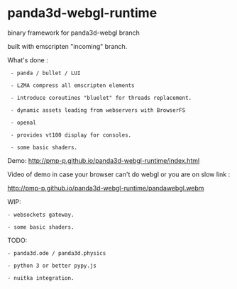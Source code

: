 # panda3d-webgl-runtime
binary framework for panda3d-webgl branch

built with emscripten "incoming" branch.


What's done :

```
 - panda / bullet / LUI

 - LZMA compress all emscripten elements

 - introduce coroutines "bluelet" for threads replacement.

 - dynamic assets loading from webservers with BrowserFS

 - openal

 - provides vt100 display for consoles.
 
 - some basic shaders.
```

Demo: http://pmp-p.github.io/panda3d-webgl-runtime/index.html


Video of demo in case your browser can't do webgl or you are on slow link :

http://pmp-p.github.io/panda3d-webgl-runtime/pandawebgl.webm

 

WIP:

    - websockets gateway.
    
    - some basic shaders.

TODO:

    - panda3d.ode / panda3d.physics
    
    - python 3 or better pypy.js

    - nuitka integration.


